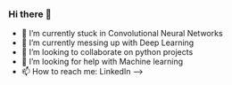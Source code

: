 ### Hi there 👋

- 🔭 I’m currently stuck in Convolutional Neural Networks
- 🌱 I’m currently messing up with Deep Learning
- 👯 I’m looking to collaborate on python projects
- 🤔 I’m looking for help with Machine learning
- 📫 How to reach me: LinkedIn
-->
